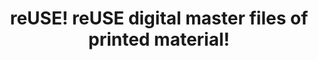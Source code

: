 ---
abstract: null
creators:
- Reinhard Altenhöner
date: null
document_url: https://services.phaidra.univie.ac.at/api/object/o:295024/download
grand_parent: iPRES
institutions: []
keywords:
- beijing
landing_page_url: https://phaidra.univie.ac.at/o:295024
language: eng
layout: publication
license: CC BY-SA 3.0 AT
notes_url: null
parent: iPRES 2004
publication_type: presentation
size: 48876
slides_url: null
source_name: iPRES
stream_url: null
title: reUSE! reUSE digital master files of printed material!
year: 2004
---